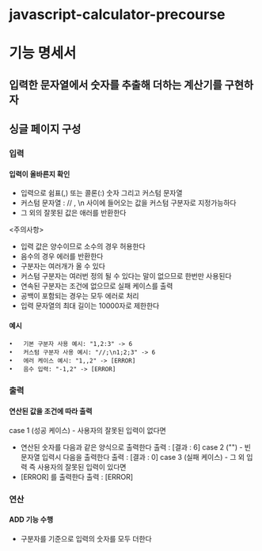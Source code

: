 # javascript-calculator-precourse

# 기능 명세서

## 입력한 문자열에서 숫자를 추출해 더하는 계산기를 구현하자

## 싱글 페이지 구성

### 입력

#### 입력이 올바른지 확인

- 입력으로 쉼표(,) 또는 콜론(:) 숫자 그리고 커스텀 문자열
- 커스텀 문자열 : // , \n 사이에 들어오는 값을 커스텀 구분자로 지정가능하다
- 그 외의 잘못된 값은 애러를 반환한다

<주의사항>

- 입력 값은 양수이므로 소수의 경우 허용한다
- 음수의 경우 에러를 반환한다
- 구분자는 여러개가 올 수 있다
- 커스텀 구분자는 여러번 정의 될 수 있다는 말이 없으므로 한번만 사용된다
- 연속된 구분자는 조건에 없으므로 실패 케이스를 출력
- 공백이 포함되는 경우는 모두 에러로 처리
- 입력 문자열의 최대 길이는 10000자로 제한한다

#### 예시

    •	기본 구분자 사용 예시: "1,2:3" -> 6
    •	커스텀 구분자 사용 예시: "//;\n1;2;3" -> 6
    •	에러 케이스 예시: "1,,2" -> [ERROR]
    •	음수 입력: "-1,2" -> [ERROR]

### 출력

#### 연산된 값을 조건에 따라 출력

case 1 (성공 케이스) - 사용자의 잘못된 입력이 없다면

- 연산된 숫자를 다음과 같은 양식으로 출력한다
  출력 : [결과 : 6]
  case 2 ("") - 빈 문자열 입력시 다음을 출력한다
  출력 : [결과 : 0]
  case 3 (실패 케이스) - 그 외 입력 즉 사용자의 잘못된 입력이 있다면
- [ERROR] 를 출력한다
  출력 : [ERROR]

### 연산

#### ADD 기능 수행

- 구분자를 기준으로 입력의 숫자를 모두 더한다
